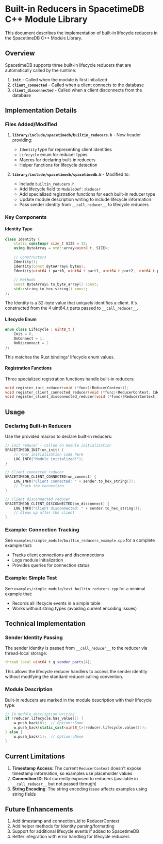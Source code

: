 # Built-in Reducers in SpacetimeDB C++ Module Library

This document describes the implementation of built-in lifecycle reducers in the SpacetimeDB C++ Module Library.

## Overview

SpacetimeDB supports three built-in lifecycle reducers that are automatically called by the runtime:

1. **`init`** - Called when the module is first initialized
2. **`client_connected`** - Called when a client connects to the database
3. **`client_disconnected`** - Called when a client disconnects from the database

## Implementation Details

### Files Added/Modified

1. **`library/include/spacetimedb/builtin_reducers.h`** - New header providing:
   - `Identity` type for representing client identities
   - `Lifecycle` enum for reducer types
   - Macros for declaring built-in reducers
   - Helper functions for lifecycle detection

2. **`library/include/spacetimedb/spacetimedb.h`** - Modified to:
   - Include `builtin_reducers.h`
   - Add lifecycle field to `ModuleDef::Reducer`
   - Add specialized registration functions for each built-in reducer type
   - Update module description writing to include lifecycle information
   - Pass sender identity from `__call_reducer__` to lifecycle reducers

### Key Components

#### Identity Type

```cpp
class Identity {
    static constexpr size_t SIZE = 32;
    using ByteArray = std::array<uint8_t, SIZE>;
    
    // Constructors
    Identity();
    Identity(const ByteArray& bytes);
    Identity(uint64_t part0, uint64_t part1, uint64_t part2, uint64_t part3);
    
    // Methods
    const ByteArray& to_byte_array() const;
    std::string to_hex_string() const;
};
```

The Identity is a 32-byte value that uniquely identifies a client. It's constructed from the 4 uint64_t parts passed to `__call_reducer__`.

#### Lifecycle Enum

```cpp
enum class Lifecycle : uint8_t {
    Init = 0,
    OnConnect = 1,
    OnDisconnect = 2
};
```

This matches the Rust bindings' lifecycle enum values.

#### Registration Functions

Three specialized registration functions handle built-in reducers:

```cpp
void register_init_reducer(void (*func)(ReducerContext));
void register_client_connected_reducer(void (*func)(ReducerContext, Identity));
void register_client_disconnected_reducer(void (*func)(ReducerContext, Identity));
```

## Usage

### Declaring Built-in Reducers

Use the provided macros to declare built-in reducers:

```cpp
// Init reducer - called on module initialization
SPACETIMEDB_INIT(on_init) {
    // Your initialization code here
    LOG_INFO("Module initialized!");
}

// Client connected reducer
SPACETIMEDB_CLIENT_CONNECTED(on_connect) {
    LOG_INFO("Client connected: " + sender.to_hex_string());
    // Track the connection
}

// Client disconnected reducer
SPACETIMEDB_CLIENT_DISCONNECTED(on_disconnect) {
    LOG_INFO("Client disconnected: " + sender.to_hex_string());
    // Clean up after the client
}
```

### Example: Connection Tracking

See `examples/simple_module/builtin_reducers_example.cpp` for a complete example that:
- Tracks client connections and disconnections
- Logs module initialization
- Provides queries for connection status

### Example: Simple Test

See `examples/simple_module/test_builtin_reducers.cpp` for a minimal example that:
- Records all lifecycle events in a simple table
- Works without string types (avoiding current encoding issues)

## Technical Implementation

### Sender Identity Passing

The sender identity is passed from `__call_reducer__` to the reducer via thread-local storage:

```cpp
thread_local uint64_t g_sender_parts[4];
```

This allows the lifecycle reducer handlers to access the sender identity without modifying the standard reducer calling convention.

### Module Description

Built-in reducers are marked in the module description with their lifecycle type:

```cpp
// In module description writing
if (reducer.lifecycle.has_value()) {
    w.push_back(0);  // Option::Some
    w.push_back(static_cast<uint8_t>(reducer.lifecycle.value()));
} else {
    w.push_back(1);  // Option::None
}
```

## Current Limitations

1. **Timestamp Access**: The current `ReducerContext` doesn't expose timestamp information, so examples use placeholder values
2. **Connection ID**: Not currently exposed to reducers (available in `__call_reducer__` but not passed through)
3. **String Encoding**: The string encoding issue affects examples using string fields

## Future Enhancements

1. Add timestamp and connection_id to ReducerContext
2. Add helper methods for Identity parsing/formatting
3. Support for additional lifecycle events if added to SpacetimeDB
4. Better integration with error handling for lifecycle reducers
